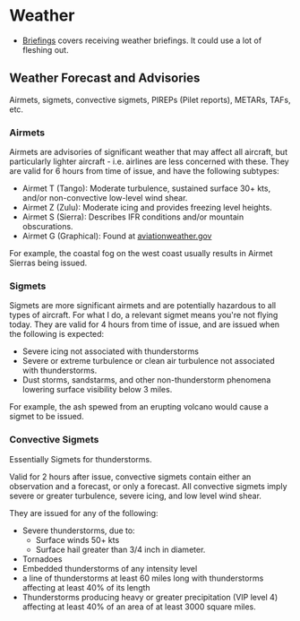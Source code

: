 # Weather

- [Briefings](./briefings.md) covers receiving weather briefings. It could use a lot of fleshing out.

## Weather Forecast and Advisories

Airmets, sigmets, convective sigmets, PIREPs (Pilet reports), METARs, TAFs, etc.

### Airmets

Airmets are advisories of significant weather that may affect all aircraft, but particularly lighter aircraft - i.e. airlines are less concerned with these. They are valid for 6 hours from time of issue, and have the following subtypes:

- Airmet T (Tango): Moderate turbulence, sustained surface 30+ kts, and/or non-convective low-level wind shear.
- Airmet Z (Zulu): Moderate icing and provides freezing level heights.
- Airmet S (Sierra): Describes IFR conditions and/or mountain obscurations.
- Airmet G (Graphical): Found at [aviationweather.gov](https://www.aviationweather.gov)

For example, the coastal fog on the west coast usually results in Airmet Sierras being issued.

### Sigmets

Sigmets are more significant airmets and are potentially hazardous to all types of aircraft. For what I do, a relevant sigmet means you're not flying today. They are valid for 4 hours from time of issue, and are issued when the following is expected:

- Severe icing not associated with thunderstorms
- Severe or extreme turbulence or clean air turbulence not associated with thunderstorms.
- Dust storms, sandstarms, and other non-thunderstorm phenomena lowering surface visibility below 3 miles.

For example, the ash spewed from an erupting volcano would cause a sigmet to be issued.

### Convective Sigmets

Essentially Sigmets for thunderstorms.

Valid for 2 hours after issue, convective sigmets contain either an observation and a forecast, or only a forecast. All convective sigmets imply severe or greater turbulence, severe icing, and low level wind shear.

They are issued for any of the following:

- Severe thunderstorms, due to:
  - Surface winds 50+ kts
  - Surface hail greater than 3/4 inch in diameter.
- Tornadoes
- Embedded thunderstorms of any intensity level
- a line of thunderstorms at least 60 miles long with thunderstorms affecting at least 40% of its length
- Thunderstorms producing
heavy or greater precipitation (VIP level 4) affecting at least 40% of an area of at least 3000 square miles.
